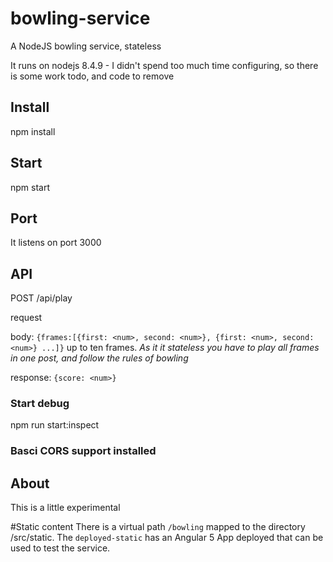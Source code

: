 # bowling-service
A NodeJS bowling service, stateless

It runs on nodejs 8.4.9 - I didn't spend too much time configuring, so there is some work todo, and code to remove

## Install
npm install

## Start
npm start

## Port
It listens on port 3000

## API

POST
/api/play

request

body:
`{frames:[{first: <num>, second: <num>}, {first: <num>, second: <num>} ...]}`  up to ten frames. _As it it stateless you have to play all frames in one post, and follow the rules of bowling_

response:
`{score: <num>}`


### Start debug
npm run start:inspect

### Basci CORS support installed

## About
This is a little experimental


#Static content
There is a virtual path `/bowling` mapped to the directory /src/static. The `deployed-static` has an Angular 5 App deployed that can be used to test the service.
